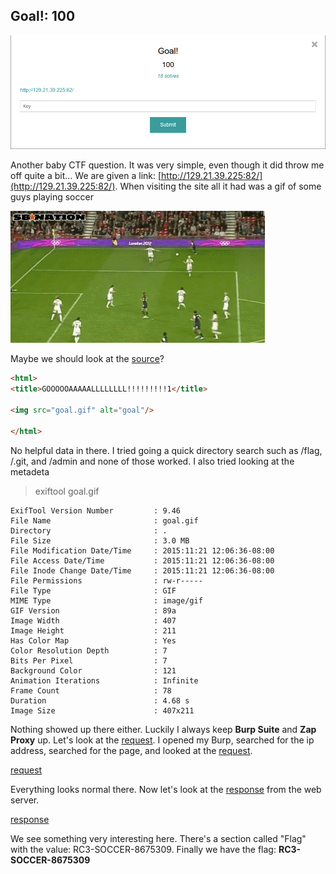 Goal!: 100
----------------------

![Start](Start.png)

Another baby CTF question. It was very simple, even though it did throw me off quite a bit... We are given a link: [http://129.21.39.225:82/](http://129.21.39.225:82/). When visiting the site all it had was a gif of some guys playing soccer 

![goal](goal.gif)

Maybe we should look at the [source](source.html)?

```html
<html>
<title>GOOOOOAAAAALLLLLLLL!!!!!!!!!1</title>

<img src="goal.gif" alt="goal"/>

</html>

```

No helpful data in there. I tried going a quick directory search such as /flag, /.git, and /admin and none of those worked. I also tried looking at the metadeta

>exiftool goal.gif

```
ExifTool Version Number         : 9.46
File Name                       : goal.gif
Directory                       : .
File Size                       : 3.0 MB
File Modification Date/Time     : 2015:11:21 12:06:36-08:00
File Access Date/Time           : 2015:11:21 12:06:36-08:00
File Inode Change Date/Time     : 2015:11:21 12:06:36-08:00
File Permissions                : rw-r-----
File Type                       : GIF
MIME Type                       : image/gif
GIF Version                     : 89a
Image Width                     : 407
Image Height                    : 211
Has Color Map                   : Yes
Color Resolution Depth          : 7
Bits Per Pixel                  : 7
Background Color                : 121
Animation Iterations            : Infinite
Frame Count                     : 78
Duration                        : 4.68 s
Image Size                      : 407x211
```

Nothing showed up there either. Luckily I always keep **Burp Suite** and **Zap Proxy** up. Let's look at the [request](request). I opened my Burp, searched for the ip address, searched for the page, and looked at the [request](request).

[request](request.png)

Everything looks normal there. Now let's look at the [response](response) from the web server.

[response](response.png)

We see something very interesting here. There's a section called "Flag" with the value: RC3-SOCCER-8675309.  Finally we have the flag: **RC3-SOCCER-8675309**
